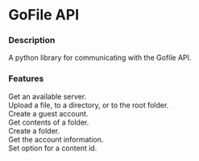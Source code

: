 # GoFile API
### Description
A python library for communicating with the Gofile API.

### Features
Get an available server. <br>
Upload a file, to a directory, or to the root folder. <br>
Create a guest account. <br>
Get contents of a folder. <br>
Create a folder. <br>
Get the account information. <br>
Set option for a content id. <br>

